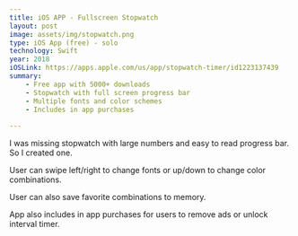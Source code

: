 ```yaml
---
title: iOS APP - Fullscreen Stopwatch
layout: post
image: assets/img/stopwatch.png
type: iOS App (free) - solo
technology: Swift
year: 2018
iOSLink: https://apps.apple.com/us/app/stopwatch-timer/id1223137439
summary:
    - Free app with 5000+ downloads
    - Stopwatch with full screen progress bar
    - Multiple fonts and color schemes
    - Includes in app purchases
    
---
```

I was missing stopwatch with large numbers and easy to read progress bar. So I created one.

User can swipe left/right to change fonts or up/down to change color combinations.

User can also save favorite combinations to memory.

App also includes in app purchases for users to remove ads or unlock interval timer.
<!--more-->